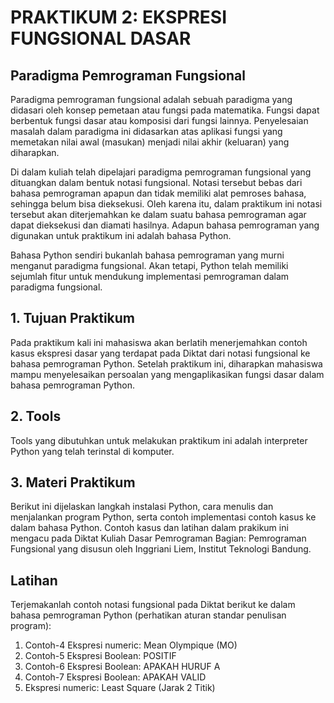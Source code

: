 # PRAKTIKUM 2: EKSPRESI FUNGSIONAL DASAR

## Paradigma Pemrograman Fungsional

Paradigma pemrograman fungsional adalah sebuah paradigma yang didasari oleh konsep pemetaan atau fungsi pada matematika. Fungsi dapat berbentuk fungsi dasar atau komposisi dari fungsi lainnya. Penyelesaian masalah dalam paradigma ini didasarkan atas aplikasi fungsi yang memetakan nilai awal (masukan) menjadi nilai akhir (keluaran) yang diharapkan.

Di dalam kuliah telah dipelajari paradigma pemrograman fungsional yang dituangkan dalam bentuk notasi fungsional. Notasi tersebut bebas dari bahasa pemrograman apapun dan tidak memiliki alat pemroses bahasa, sehingga belum bisa dieksekusi. Oleh karena itu, dalam praktikum ini notasi tersebut akan diterjemahkan ke dalam suatu bahasa pemrograman agar dapat dieksekusi dan diamati hasilnya. Adapun bahasa pemrograman yang digunakan untuk praktikum ini adalah bahasa Python.

Bahasa Python sendiri bukanlah bahasa pemrograman yang murni menganut paradigma fungsional. Akan tetapi, Python telah memiliki sejumlah fitur untuk mendukung implementasi pemrograman dalam paradigma fungsional.

## 1. Tujuan Praktikum

Pada praktikum kali ini mahasiswa akan berlatih menerjemahkan contoh kasus ekspresi dasar yang terdapat pada Diktat dari notasi fungsional ke bahasa pemrograman Python. Setelah praktikum ini, diharapkan mahasiswa mampu menyelesaikan persoalan yang mengaplikasikan fungsi dasar dalam bahasa pemrograman Python.

## 2. Tools

Tools yang dibutuhkan untuk melakukan praktikum ini adalah interpreter Python yang telah terinstal di komputer.

## 3. Materi Praktikum

Berikut ini dijelaskan langkah instalasi Python, cara menulis dan menjalankan program Python, serta contoh implementasi contoh kasus ke dalam bahasa Python. Contoh kasus dan latihan dalam prakikum ini mengacu pada Diktat Kuliah Dasar Pemrograman Bagian: Pemrograman Fungsional yang disusun oleh Inggriani Liem, Institut Teknologi Bandung.

## Latihan

Terjemakanlah contoh notasi fungsional pada Diktat berikut ke dalam bahasa pemrograman Python (perhatikan aturan standar penulisan program):

1. Contoh-4 Ekspresi numeric: Mean Olympique (MO)
2. Contoh-5 Ekspresi Boolean: POSITIF
3. Contoh-6 Ekspresi Boolean: APAKAH HURUF A
4. Contoh-7 Ekspresi Boolean: APAKAH VALID
5. Ekspresi numeric: Least Square (Jarak 2 Titik)
